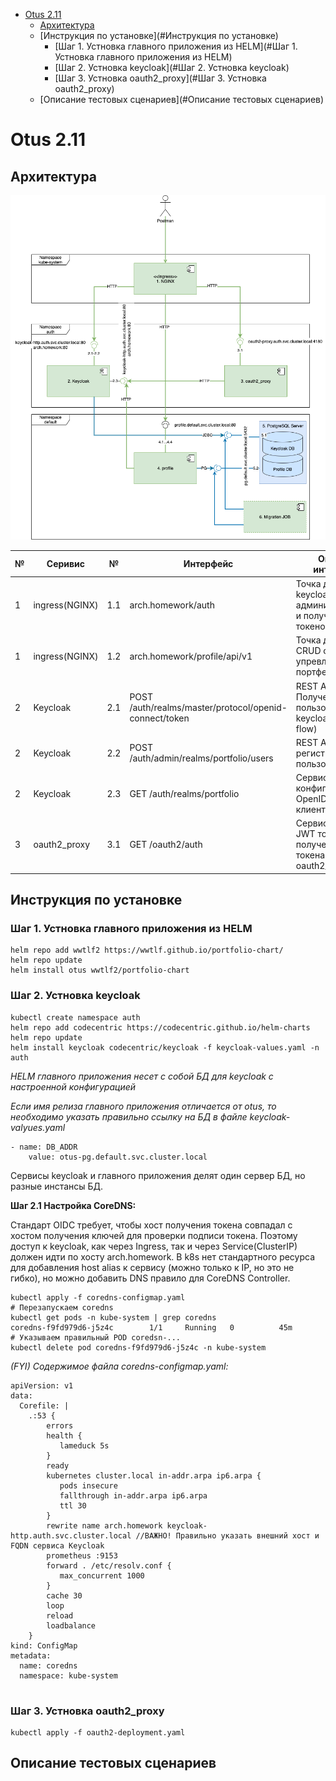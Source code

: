 - [Otus 2.11](#otus-211)
  * [Архитектура](#Архитектура)
  * [Инструкция по установке](#Инструкция по установке)
    + [Шаг 1. Устновка  главного приложения из HELM](#Шаг 1. Устновка  главного приложения из HELM)
    + [Шаг 2. Устновка  keycloak](#Шаг 2. Устновка  keycloak)
    + [Шаг 3. Устновка  oauth2_proxy](#Шаг 3. Устновка  oauth2_proxy)
  * [Описание тестовых сценариев](#Описание тестовых сценариев)


# Otus 2.11 

## Архитектура

![DD](images/portfolio.png)

| № | Серивис | № | Интерфейс | Описание интерфейса |
|---|---------|---|-----------|---------------------|
|1|ingress(NGINX)|1.1|arch.homework/auth|Точка доступа к keycloak для администрирования и получения токенов|
|1|ingress(NGINX)|1.2|arch.homework/profile/api/v1|Точка доступа к CRUD сервисам упревления портфелями|
|2|Keycloak|2.1|POST /auth/realms/master/protocol/openid-connect/token|REST API Получение токена пользователя keycloak (implicit flow)|
|2|Keycloak|2.2|POST /auth/admin/realms/portfolio/users|REST API регистрации нового пользователя|
|2|Keycloak|2.3|GET /auth/realms/portfolio|Сервис получения конфигурации  OpenID Connet клиента|
|3|oauth2_proxy|3.1|GET /oauth2/auth|Сервис проверки  JWT  токена или получения JWT токена по сессии oauth2_proxy|

## Инструкция по установке

### Шаг 1. Устновка  главного приложения из HELM

```
helm repo add wwtlf2 https://wwtlf.github.io/portfolio-chart/
helm repo update
helm install otus wwtlf2/portfolio-chart
```

### Шаг 2. Устновка  keycloak

```
kubectl create namespace auth
helm repo add codecentric https://codecentric.github.io/helm-charts
helm repo update
helm install keycloak codecentric/keycloak -f keycloak-values.yaml -n auth
```
*HELM главного приложения несет с собой БД для keycloak с настроенной конфигурацией*

*Если имя релиза главного приложения отличается от otus, то необходимо указать правильно ссылку на БД в файле keycloak-valyues.yaml*
```
- name: DB_ADDR
    value: otus-pg.default.svc.cluster.local
```
Сервисы keycloak и главного приложения делят один сервер БД, но разные инстансы БД. 


**Шаг 2.1 Настройка  CoreDNS:**

Стандарт OIDC требует, чтобы хост получения токена совпадал с хостом получения ключей для проверки подписи токена. Поэтому доступ к keycloak, как через Ingress, так и через Service(ClusterIP) должен идти по хосту arch.homework. В k8s нет стандартного ресурса для добавления host alias к сервису (можно только к IP, но это не гибко), но можно добавить DNS правило для CoreDNS Controller. 

```
kubectl apply -f coredns-configmap.yaml
# Перезапускаем coredns
kubectl get pods -n kube-system | grep coredns
coredns-f9fd979d6-j5z4c        1/1     Running   0          45m
# Указываем правильный POD coredsn-...
kubectl delete pod coredns-f9fd979d6-j5z4c -n kube-system
```

*(FYI) Содержимое файла coredns-configmap.yaml:*
```
apiVersion: v1
data:
  Corefile: |
    .:53 {
        errors
        health {
           lameduck 5s
        }
        ready
        kubernetes cluster.local in-addr.arpa ip6.arpa {
           pods insecure
           fallthrough in-addr.arpa ip6.arpa
           ttl 30
        }
        rewrite name arch.homework keycloak-http.auth.svc.cluster.local //ВАЖНО! Правильно указать внешний хост и FQDN сервиса Keycloak
        prometheus :9153
        forward . /etc/resolv.conf {
           max_concurrent 1000
        }
        cache 30
        loop
        reload
        loadbalance
    }
kind: ConfigMap
metadata:
  name: coredns
  namespace: kube-system
  
```

### Шаг 3. Устновка  oauth2_proxy

```
kubectl apply -f oauth2-deployment.yaml
```

## Описание тестовых сценариев
